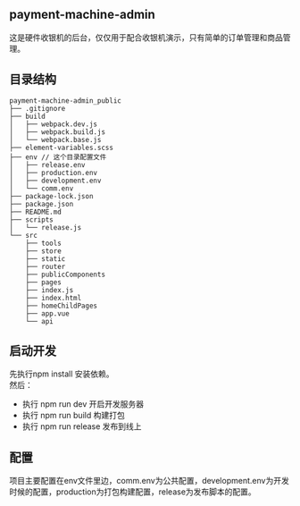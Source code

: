 ## payment-machine-admin 
这是硬件收银机的后台，仅仅用于配合收银机演示，只有简单的订单管理和商品管理。

## 目录结构
```
payment-machine-admin_public
├── .gitignore
├── build
│   ├── webpack.dev.js
│   ├── webpack.build.js
│   └── webpack.base.js
├── element-variables.scss
├── env // 这个目录配置文件
│   ├── release.env
│   ├── production.env
│   ├── development.env
│   └── comm.env
├── package-lock.json
├── package.json
├── README.md
├── scripts
│   └── release.js
└── src
    ├── tools
    ├── store
    ├── static
    ├── router
    ├── publicComponents
    ├── pages
    ├── index.js
    ├── index.html
    ├── homeChildPages
    ├── app.vue
    └── api
```

## 启动开发
先执行npm install 安装依赖。   
然后：   
* 执行 npm run dev     开启开发服务器
* 执行 npm run build   构建打包
* 执行 npm run release 发布到线上

## 配置
项目主要配置在env文件里边，comm.env为公共配置，development.env为开发时候的配置，production为打包构建配置，release为发布脚本的配置。